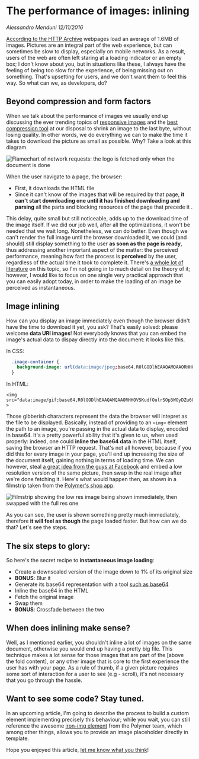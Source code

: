 # The performance of images: inlining
_Alessandro Menduni_ _12/11/2016_

[According to the HTTP Archive](http://httparchive.org/interesting.php#bytesperpage) webpages load an average of 1.6MB of images. Pictures are an integral part of the web experience, but can sometimes be slow to display, especially on mobile networks. As a result, users of the web are often left staring at a loading indicator or an empty box; I don't know about you, but in situations like these, I always have the feeling of being too slow for the experience, of being missing out on something. That's upsetting for users, and we don't want them to feel this way. So what can we, as developers, do?

## Beyond compression and form factors
When we talk about the performance of images we usually end up discussing the ever trending topics of [responsive images](http://responsiveimages.org/) and the [best compression tool](https://goo.gl/Yw5Y7w) at our disposal to shrink an image to the last byte, without losing quality. In other words, we do everything we can to make the time it takes to download the picture as small as possible. Why? Take a look at this diagram.

![Flamechart of network requests: the logo is fetched only when the document is done](/assets/img/image-inlining-diagram.png)

When the user navigate to a page, the browser:
- First, it downloads the HTML file
- Since it can't know of the images that will be required by that page, **it can't start downloading one until it has finished downloading and parsing** all the parts and blocking resources of the page that precede it .

This delay, quite small but still noticeable, adds up to the download time of the image itself. If we did our job well, after all the optimizations, it won't be needed that we wait long. Nonetheless, we can do better. Even though we can't render the full image until the browser downloaded it, we could (and should) still display something to the user **as soon as the page is ready**, thus addressing another important aspect of the matter: the perceived performance, meaning how fast the process is **perceived** by the user, regardless of the actual time it took to complete it. There's [a whole lot of literature](https://www.smashingmagazine.com/2015/09/why-performance-matters-the-perception-of-time/) on this topic, so I'm not going in to much detail on the theory of it; however, I would like to focus on one single very practical approach that you can easily adopt today, in order to make the loading of an image be perceived as instantaneous.

## Image inlining
How can you display an image immediately even though the browser didn't have the time to download it yet, you ask? That's easily solved: please welcome **data URI images**! Not everybody knows that you can embed the image's actual data to dispay directly into the document: it looks like this.

In CSS:

```css
  .image-container {
    background-image: url(data:image/jpeg;base64,R0lGODlhEAAQAMQAAORHHOVSKudfOulrSOp3WOyDZu6QdvCchPGolfO0o/XBs/fNwfjZ0frl3/zy7////wAAAAAAAAAAAAAAAAAAAAAAAAAAAAAAAAAAAAAAAAAAAAAAAAAAAAAAAAAAAAAAACH5BAkAABAALAAAAAAQABAAAAVVICSOZGlCQAosJ6mu7fiyZeKqNKToQGDsM8hBADgUXoGAiqhSvp5QAnQKGIgUhwFUYLCVDFCrKUE1lBavAViFIDlTImbKC5Gm2hB0SlBCBMQiB0UjIQA7)
  }
```

In HTML:

```markup
<img src="data:image/gif;base64,R0lGODlhEAAQAMQAAORHHOVSKudfOulrSOp3WOyDZu6QdvCchPGolfO0o/XBs/fNwfjZ0frl3/zy7////wAAAAAAAAAAAAAAAAAAAAAAAAAAAAAAAAAAAAAAAAAAAAAAAAAAAAAAAAAAAAAAACH5BAkAABAALAAAAAAQABAAAAVVICSOZGlCQAosJ6mu7fiyZeKqNKToQGDsM8hBADgUXoGAiqhSvp5QAnQKGIgUhwFUYLCVDFCrKUE1lBavAViFIDlTImbKC5Gm2hB0SlBCBMQiB0UjIQA7"/ >
```

Those gibberish characters represent the data the browser will intepret as the file to be displayed. Basically, instead of providing to an `<img>` element the path to an image, you're passing in the actual data to display, encoded in base64. It's a pretty powerful ability that it's given to us, when used properly: indeed, one could **inline the base64 data** in the HTML itself, saving the browser an HTTP request. That's not all however, because if you did this for every image in your page, you'll end up increasing the size of the document itself, gaining nothing in terms of loading time. We can however, steal [a great idea from the guys at Facebook](https://code.facebook.com/posts/991252547593574/the-technology-behind-preview-photos/) and embed a low resolution version of the same picture, then swap in the real image after we're done fetching it. Here's what would happen then, as shown in a filmstrip taken from the [Polymer's shop app](https://shop.polymer-project.org).

![Filmstrip showing the low res image being shown immediately, then swapped with the full res one](/assets/img/image-inlining-filmstrip.png)

As you can see, the user is shown something pretty much immediately, therefore **it will feel as though** the page loaded faster. But how can we do that? Let's see the steps.

## The six steps to glory:
So here's the secret recipe to **instantaneous image loading**:
- Create a downscaled version of the image down to 1% of its original size
- **BONUS**: Blur it
- Generate its base64 representation with a tool [such as base64](https://linux.die.net/man/1/base64)
- Inline the base64 in the HTML
- Fetch the original image
- Swap them
- **BONUS**: Crossfade between the two

## When does inlining make sense?
Well, as I mentioned earlier, you shouldn't inline a lot of images on the same document, otherwise you would end up having a pretty big file. This technique makes a lot sense for those images that are part of the [above the fold content], or any other image that is core to the first experience the user has with your page. As a rule of thumb, if a given picture requires some sort of interaction for a user to see (e.g - scroll), it's not necessary that you go through the hassle.

## Want to see some code? Stay tuned.
In an upcoming article, I'm going to describe the process to build a custom element implementing precisely this behaviour; while you wait, you can still reference the awesome [iron-img element](https://elements.polymer-project.org/elements/iron-image) from the Polymer team, which among other things, allows you to provide an image placeholder directly in template.

Hope you enjoyed this article, [let me know what you think](https://twitter.com/mendaomn)!
